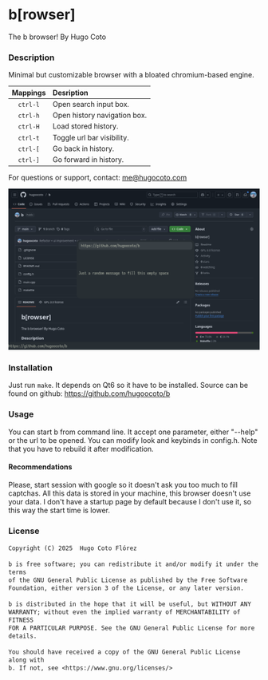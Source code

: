 # b\[rowser\]

The b browser! By Hugo Coto

### Description 

Minimal but customizable browser with a bloated chromium-based engine. 

| Mappings | Desription                     |
| :------: | :----------------------------- |
| `ctrl-l` | Open search input box.         |
| `ctrl-h` | Open history navigation box.   |
| `ctrl-H` | Load stored history.           |
| `ctrl-t` | Toggle url bar visibility.     |
| `ctrl-[` | Go back in history.            |
| `ctrl-]` | Go forward in history.         |

For questions or support, contact: me@hugocoto.com

![Image](./images/image.png)

### Installation 
Just run `make`. It depends on Qt6 so it have to be installed. Source can be
found on github: https://github.com/hugoocoto/b

### Usage 
You can start b from command line. It accept one parameter, either "--help" or
the url to be opened. You can modify look and keybinds in config.h. Note that
you have to rebuild it after modification.

#### Recommendations
Please, start session with google so it doesn't ask you too much to fill
captchas. All this data is stored in your machine, this browser doesn't use your
data. I don't have a startup page by default because I don't use it, so this way
the start time is lower. 

### License 
    Copyright (C) 2025  Hugo Coto Flórez
    
    b is free software; you can redistribute it and/or modify it under the terms
    of the GNU General Public License as published by the Free Software
    Foundation, either version 3 of the License, or any later version.
    
    b is distributed in the hope that it will be useful, but WITHOUT ANY
    WARRANTY; without even the implied warranty of MERCHANTABILITY of FITNESS
    FOR A PARTICULAR PURPOSE. See the GNU General Public License for more
    details.
    
    You should have received a copy of the GNU General Public License along with
    b. If not, see <https://www.gnu.org/licenses/>
    

